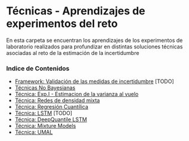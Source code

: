 # Técnicas - Aprendizajes de experimentos del reto
En esta carpeta se encuentran los aprendizajes de los experimentos de laboratorio realizados para profundizar en distintas soluciones técnicas asociadas al reto de la estimación de la incertidumbre


### Indice de Contenidos

-   [Framework: Validación de las medidas de incertidumbre](#Framework) [TODO]
-   [Técnicas No Bayesianas](/docs/experimentos_labs/experimentos_q1/README.md#non_bay)
-   [Técnica: Exp.I - Estimacion de la varianza al vuelo](/docs/experimentos_labs/experimentos_q1/README.md)
-   [Técnica: Redes de densidad mixta](/docs/experimentos_labs/experimentos_q1/README.md#mdn)
-   [Técnica: Regresión Cuantílica](/poc_forecasting_uncertainty/techniques/quantile_regression/) 
-   [Técnica: LSTM](/poc_forecasting_uncertainty/techniques/lstm/) [TODO]
-   [Técnica: DeepQuantile LSTM](/poc_forecasting_uncertainty/techniques/deepquantile_lstm/)
-   [Técnica: Mixture Models](/poc_forecasting_uncertainty/techniques/mixture_models/)
-   [Técnica: UMAL](/poc_forecasting_uncertainty/techniques/umal/)


